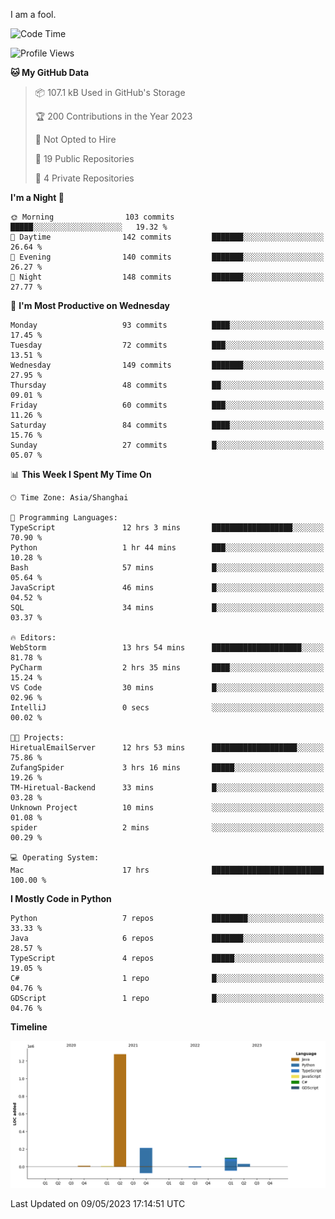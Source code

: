 I am a fool.

<!--START_SECTION:waka-->
![Code Time](http://img.shields.io/badge/Code%20Time-386%20hrs%2029%20mins-blue)

![Profile Views](http://img.shields.io/badge/Profile%20Views-21-blue)

**🐱 My GitHub Data** 

> 📦 107.1 kB Used in GitHub's Storage 
 > 
> 🏆 200 Contributions in the Year 2023
 > 
> 🚫 Not Opted to Hire
 > 
> 📜 19 Public Repositories 
 > 
> 🔑 4 Private Repositories 
 > 
**I'm a Night 🦉** 

```text
🌞 Morning                103 commits         █████░░░░░░░░░░░░░░░░░░░░   19.32 % 
🌆 Daytime                142 commits         ███████░░░░░░░░░░░░░░░░░░   26.64 % 
🌃 Evening                140 commits         ███████░░░░░░░░░░░░░░░░░░   26.27 % 
🌙 Night                  148 commits         ███████░░░░░░░░░░░░░░░░░░   27.77 % 
```
📅 **I'm Most Productive on Wednesday** 

```text
Monday                   93 commits          ████░░░░░░░░░░░░░░░░░░░░░   17.45 % 
Tuesday                  72 commits          ███░░░░░░░░░░░░░░░░░░░░░░   13.51 % 
Wednesday                149 commits         ███████░░░░░░░░░░░░░░░░░░   27.95 % 
Thursday                 48 commits          ██░░░░░░░░░░░░░░░░░░░░░░░   09.01 % 
Friday                   60 commits          ███░░░░░░░░░░░░░░░░░░░░░░   11.26 % 
Saturday                 84 commits          ████░░░░░░░░░░░░░░░░░░░░░   15.76 % 
Sunday                   27 commits          █░░░░░░░░░░░░░░░░░░░░░░░░   05.07 % 
```


📊 **This Week I Spent My Time On** 

```text
🕑︎ Time Zone: Asia/Shanghai

💬 Programming Languages: 
TypeScript               12 hrs 3 mins       ██████████████████░░░░░░░   70.90 % 
Python                   1 hr 44 mins        ███░░░░░░░░░░░░░░░░░░░░░░   10.28 % 
Bash                     57 mins             █░░░░░░░░░░░░░░░░░░░░░░░░   05.64 % 
JavaScript               46 mins             █░░░░░░░░░░░░░░░░░░░░░░░░   04.52 % 
SQL                      34 mins             █░░░░░░░░░░░░░░░░░░░░░░░░   03.37 % 

🔥 Editors: 
WebStorm                 13 hrs 54 mins      ████████████████████░░░░░   81.78 % 
PyCharm                  2 hrs 35 mins       ████░░░░░░░░░░░░░░░░░░░░░   15.24 % 
VS Code                  30 mins             █░░░░░░░░░░░░░░░░░░░░░░░░   02.96 % 
IntelliJ                 0 secs              ░░░░░░░░░░░░░░░░░░░░░░░░░   00.02 % 

🐱‍💻 Projects: 
HiretualEmailServer      12 hrs 53 mins      ███████████████████░░░░░░   75.86 % 
ZufangSpider             3 hrs 16 mins       █████░░░░░░░░░░░░░░░░░░░░   19.26 % 
TM-Hiretual-Backend      33 mins             █░░░░░░░░░░░░░░░░░░░░░░░░   03.28 % 
Unknown Project          10 mins             ░░░░░░░░░░░░░░░░░░░░░░░░░   01.08 % 
spider                   2 mins              ░░░░░░░░░░░░░░░░░░░░░░░░░   00.29 % 

💻 Operating System: 
Mac                      17 hrs              █████████████████████████   100.00 % 
```

**I Mostly Code in Python** 

```text
Python                   7 repos             ████████░░░░░░░░░░░░░░░░░   33.33 % 
Java                     6 repos             ███████░░░░░░░░░░░░░░░░░░   28.57 % 
TypeScript               4 repos             █████░░░░░░░░░░░░░░░░░░░░   19.05 % 
C#                       1 repo              █░░░░░░░░░░░░░░░░░░░░░░░░   04.76 % 
GDScript                 1 repo              █░░░░░░░░░░░░░░░░░░░░░░░░   04.76 % 
```



**Timeline**

![Lines of Code chart](https://raw.githubusercontent.com/VeejaLiu/VeejaLiu/master/assets/bar_graph.png)


 Last Updated on 09/05/2023 17:14:51 UTC
<!--END_SECTION:waka-->
